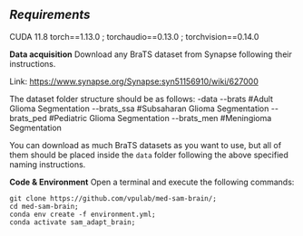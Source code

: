 ## *Requirements*
CUDA 11.8
torch==1.13.0 ; torchaudio==0.13.0 ; torchvision==0.14.0


**Data acquisition**
Download any BraTS dataset from Synapse following their instructions.

Link: https://www.synapse.org/Synapse:syn51156910/wiki/627000

The dataset folder structure should be as follows:
-data
--brats #Adult Glioma Segmentation
--brats_ssa #Subsaharan Glioma Segmentation
--brats_ped #Pediatric Glioma Segmentation
--brats_men #Meningioma Segmentation

You can download as much BraTS datasets as you want to use, but all of them should be placed inside the `data` folder following the above specified naming instructions.

**Code & Environment**
Open a terminal and execute the following commands:


```
git clone https://github.com/vpulab/med-sam-brain/;
cd med-sam-brain;
conda env create -f environment.yml;
conda activate sam_adapt_brain;
```
